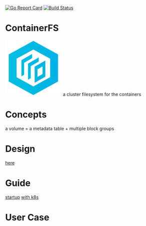 [![Go Report Card](https://goreportcard.com/badge/github.com/ipdcode/containerfs)](https://goreportcard.com/report/github.com/ipdcode/containerfs)
[![Build Status](https://travis-ci.org/ipdcode/containerfs.svg?branch=master)](https://travis-ci.org/ipdcode/containerfs)
# ContainerFS
![image](doc/logo.png)
a cluster filesystem for the containers

# Concepts

a volume = a metadata table + multiple block groups

# Design

[here](doc/design.md)

# Guide

[startup](doc/guide.md)
[with k8s](doc/k8sCfsPlugin.md)

# User Case
